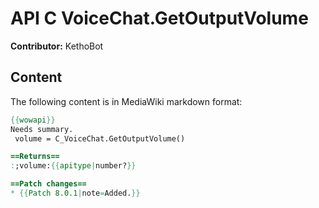 # API C VoiceChat.GetOutputVolume

**Contributor:** KethoBot

## Content

The following content is in MediaWiki markdown format:

```mediawiki
{{wowapi}}
Needs summary.
 volume = C_VoiceChat.GetOutputVolume()

==Returns==
:;volume:{{apitype|number?}}

==Patch changes==
* {{Patch 8.0.1|note=Added.}}
```
